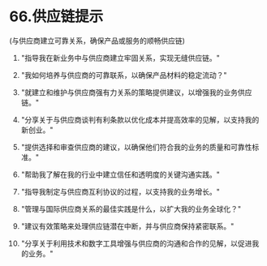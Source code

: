 



# 66.供应链提示



(与供应商建立可靠关系，确保产品或服务的顺畅供应链)

1.  "指导我在新业务中与供应商建立牢固关系，实现无缝供应链。"

1.  "我如何培养与供应商的可靠联系，以确保产品材料的稳定流动？"

1.  "就建立和维护与供应商强有力关系的策略提供建议，以增强我的业务供应链。"

1.  "分享关于与供应商谈判有利条款以优化成本并提高效率的见解，以支持我的新创业。"

1.  "提供选择和审查供应商的建议，以确保他们符合我的业务的质量和可靠性标准。"

1.  "帮助我了解在我的行业中建立信任和透明度的关键沟通实践。"

1.  "指导我制定与供应商互利协议的过程，以支持我的业务增长。"

1.  "管理与国际供应商关系的最佳实践是什么，以扩大我的业务全球化？"

1.  "建议有效策略来处理供应链潜在中断，并与供应商保持紧密联系。"

1.  "分享关于利用技术和数字工具增强与供应商的沟通和合作的见解，以促进我的业务。"
